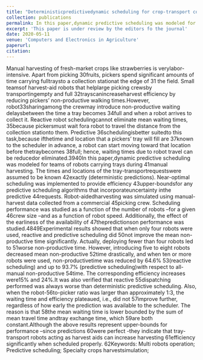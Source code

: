 ```yaml
---
title: "Deterministicpredictivedynamic scheduling for crop-transport co-1robots acting as harvestingaids"
collection: publications
permalink: In this paper,dynamic predictive scheduling was modeled for teams of robots carrying trays during 41manual harvesting. The times and locations of the tray-transportrequestswere assumed to be known 42exactly (deterministic predictions). Near-optimal scheduling was implemented to provide efficiency 43upper-boundsfor any predictive scheduling algorithms that incorporateuncertainty inthe predictive 44requests. Robot-aidedharvesting was simulated using manual-harvest data collected from a commercial 45picking crew. Scheduling performance was studied as a function of the number of robots –for a given 46crew size –and as a function of robot speed. Additionally, the effect of the earliness of the availability of 47thepredictionson performance was studied.
excerpt: 'This paper is under review by the editors fo the journal'
date: 2020-05-11
venue: 'Computers and Electronics in Agriculture'
paperurl: 
citation: 
---
```


Manual harvesting of fresh-market crops like strawberries is verylabor-intensive. Apart from picking 30fruits, pickers spend significant amounts of time carrying fulltraysto a collection stationat the edge of 31
the field. Small teamsof harvest-aid robots that helplarge picking crewsby transportingempty and full 32trayscanincreaseharvest efficiency by reducing pickers’ non-productive walking times.However, robot33sharingamong the crewmay introduce non-productive waiting delaysbetween the time a tray becomes 34full and when a robot arrives to collect it. Reactive robot schedulingcannot eliminate mean waiting times, 35because pickersmust wait fora robot to travel the distance from the collection stationto them. Predictive 36schedulingisbetter suitedto this task,because ifthetime and location that a pickers’ tray will fill are 37known to the scheduler in advance, a robot can start moving toward that location before thetraybecomes 38full; hence, waiting times due to robot travel can be reducedor eliminated.3940In this paper,dynamic predictive scheduling was modeled for teams of robots carrying trays during 41manual harvesting. The times and locations of the tray-transportrequestswere assumed to be known 42exactly (deterministic predictions). Near-optimal scheduling was implemented to provide efficiency 43upper-boundsfor any predictive scheduling algorithms that incorporateuncertainty inthe predictive 44requests. Robot-aidedharvesting was simulated using manual-harvest data collected from a commercial 45picking crew. Scheduling performance was studied as a function of the number of robots –for a given 46crew size –and as a function of robot speed. Additionally, the effect of the earliness of the availability of 47thepredictionson performance was studied.4849Experimental results showed that when only four robots were used, reactive and predictive scheduling did 50not improve the mean non-productive time significantly. Actually, deploying fewer than four robots led to 51worse non-productive time. However, introducing five to eight robots decreased mean non-productive 52time drastically, and when ten or more robots were used, non-productivetime was reduced by 64.6% 53(reactive scheduling) and up to 93.7% (predictive scheduling)with respect to all-manual non-productive 54time. The corresponding efficiency increases were15% and 24%.It was also verified that reactive 55dispatching performed was always worse than deterministic predictive scheduling. Also, when the robot-56to-picker ratio was larger than approximately 1:3, the waiting time and efficiency plateaued, i.e., did not 57improve further, regardless of how early the prediction was available to the scheduler. The reason is that 58the mean waiting time is lower bounded by the sum of mean travel time andtray exchange time, which 59are both constant.Although the above results represent upper-bounds for performance –since predictions 60were perfect -they indicate that tray-transport robots acting as harvest aids can increase harvesting 61efficiency significantly when scheduled properly. 62Keywords: Multi robots operation; Predictive scheduling; Specialty crops harvestsimulation;